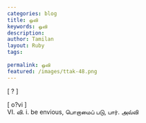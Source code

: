 ```yaml
---
categories: blog
title: ஒவி
keywords: ஒவி
description: 
author: Tamilan
layout: Ruby
tags: 
 
permalink: ஒவி
featured: /images/ttak-48.png
---
```

  
[ ? ]  
  
[ o?vi ]  
VI. வி. i. be envious, பொறாமைப் படு, பார். அவ்வி